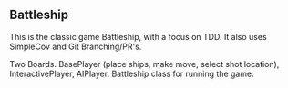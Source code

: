 ## Battleship
This is the classic game Battleship, with a focus on TDD. It also uses SimpleCov and Git Branching/PR's.

Two Boards. BasePlayer (place ships, make move, select shot location), InteractivePlayer, AIPlayer. Battleship class for running the game.

